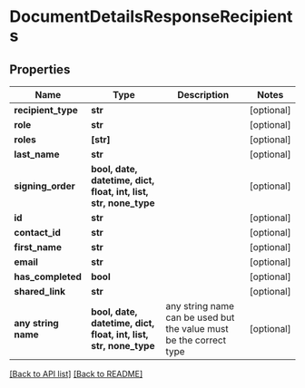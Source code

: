 # DocumentDetailsResponseRecipients


## Properties
Name | Type | Description | Notes
------------ | ------------- | ------------- | -------------
**recipient_type** | **str** |  | [optional] 
**role** | **str** |  | [optional] 
**roles** | **[str]** |  | [optional] 
**last_name** | **str** |  | [optional] 
**signing_order** | **bool, date, datetime, dict, float, int, list, str, none_type** |  | [optional] 
**id** | **str** |  | [optional] 
**contact_id** | **str** |  | [optional] 
**first_name** | **str** |  | [optional] 
**email** | **str** |  | [optional] 
**has_completed** | **bool** |  | [optional] 
**shared_link** | **str** |  | [optional] 
**any string name** | **bool, date, datetime, dict, float, int, list, str, none_type** | any string name can be used but the value must be the correct type | [optional]

[[Back to API list]](../README.md#documentation-for-api-endpoints) [[Back to README]](../README.md)


